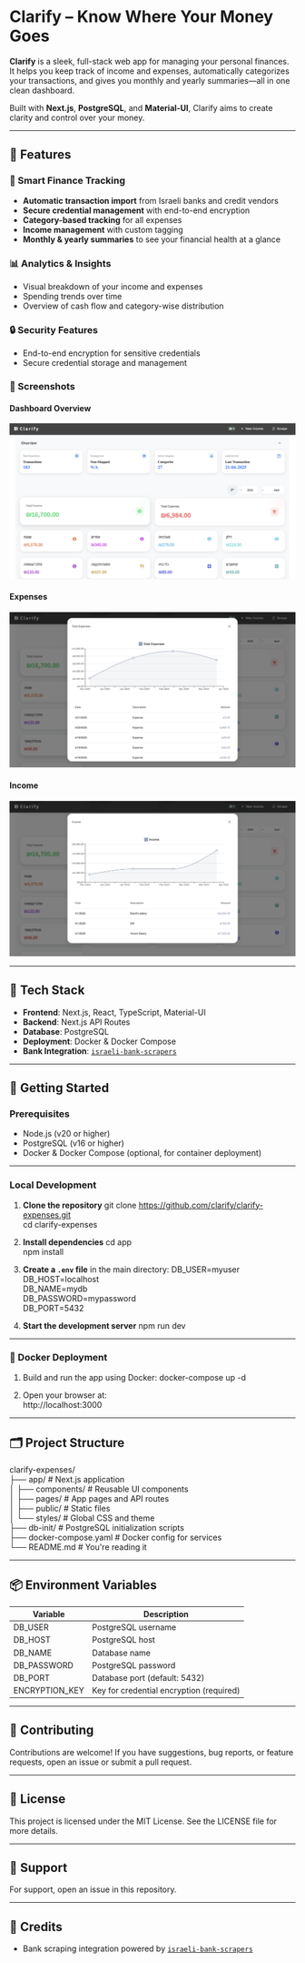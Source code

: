 # Clarify – Know Where Your Money Goes

**Clarify** is a sleek, full-stack web app for managing your personal finances. It helps you keep track of income and expenses, automatically categorizes your transactions, and gives you monthly and yearly summaries—all in one clean dashboard.

Built with **Next.js**, **PostgreSQL**, and **Material-UI**, Clarify aims to create clarity and control over your money.

---

## 🔑 Features

### 💸 Smart Finance Tracking
- **Automatic transaction import** from Israeli banks and credit vendors  
- **Secure credential management** with end-to-end encryption
- **Category-based tracking** for all expenses  
- **Income management** with custom tagging  
- **Monthly & yearly summaries** to see your financial health at a glance  

### 📊 Analytics & Insights
- Visual breakdown of your income and expenses  
- Spending trends over time  
- Overview of cash flow and category-wise distribution  

### 🔒 Security Features
- End-to-end encryption for sensitive credentials
- Secure credential storage and management

### 📸 Screenshots

#### Dashboard Overview
![Dashboard](app/public/screenshots/dashboard.png)

#### Expenses
![Transactions](app/public/screenshots/expenses.png)

#### Income
![Analytics](app/public/screenshots/income.png)

---

## 🧰 Tech Stack

- **Frontend**: Next.js, React, TypeScript, Material-UI  
- **Backend**: Next.js API Routes  
- **Database**: PostgreSQL  
- **Deployment**: Docker & Docker Compose  
- **Bank Integration**: [`israeli-bank-scrapers`](https://github.com/eshaham/israeli-bank-scrapers)

---

## 🚀 Getting Started

### Prerequisites

- Node.js (v20 or higher)  
- PostgreSQL (v16 or higher)  
- Docker & Docker Compose (optional, for container deployment)

---

### Local Development

1. **Clone the repository**
   git clone https://github.com/clarify/clarify-expenses.git  
   cd clarify-expenses

2. **Install dependencies**
   cd app  
   npm install

3. **Create a `.env` file** in the main directory:
   DB_USER=myuser  
   DB_HOST=localhost  
   DB_NAME=mydb  
   DB_PASSWORD=mypassword  
   DB_PORT=5432

4. **Start the development server**
   npm run dev

---

### 🐳 Docker Deployment

1. Build and run the app using Docker:
   docker-compose up -d

2. Open your browser at:  
   http://localhost:3000

---

## 🗂 Project Structure

clarify-expenses/  
├── app/                    # Next.js application  
│   ├── components/         # Reusable UI components  
│   ├── pages/              # App pages and API routes  
│   ├── public/             # Static files  
│   └── styles/             # Global CSS and theme  
├── db-init/                # PostgreSQL initialization scripts  
├── docker-compose.yaml     # Docker config for services  
└── README.md               # You're reading it

---

## 📦 Environment Variables

| Variable      | Description               |  
|---------------|---------------------------|  
| DB_USER       | PostgreSQL username       |  
| DB_HOST       | PostgreSQL host           |  
| DB_NAME       | Database name             |  
| DB_PASSWORD   | PostgreSQL password       |  
| DB_PORT       | Database port (default: 5432) |
| ENCRYPTION_KEY| Key for credential encryption (required) |

---

## 🤝 Contributing

Contributions are welcome! If you have suggestions, bug reports, or feature requests, open an issue or submit a pull request.

---

## 📄 License

This project is licensed under the MIT License. See the LICENSE file for more details.

---

## 💬 Support

For support, open an issue in this repository.

---

## 🙌 Credits

- Bank scraping integration powered by [`israeli-bank-scrapers`](https://github.com/eshaham/israeli-bank-scrapers) 
